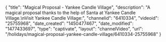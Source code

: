 {
    "title": "Magical Proposal - Yankee Candle Village",
    "description": "A magical proposal thanks to the help of Santa at Yankee Candle Village.\nVisit Yankee Candle Village:",
    "channelid": "6410334",
    "videoid": "25755968",
    "date_created": "1450477467",
    "date_modified": "1477433697",
    "type": "captivate",
    "layout": "channelVideo",
    "url": "\/holidays\/magical-proposal-yankee-candle-village\/6410334-25755968"
}